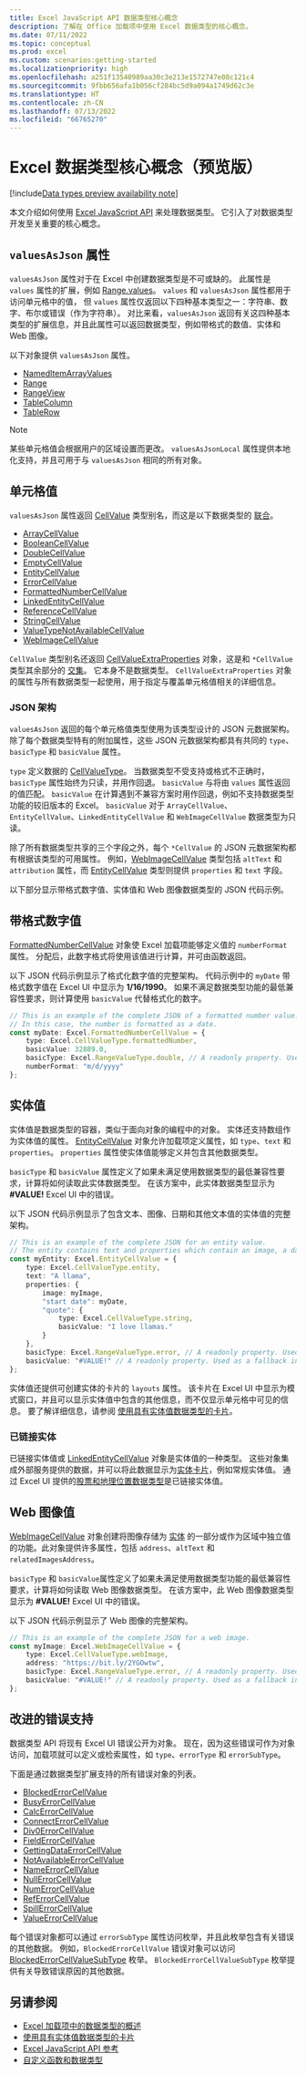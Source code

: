 ```yaml
---
title: Excel JavaScript API 数据类型核心概念
description: 了解在 Office 加载项中使用 Excel 数据类型的核心概念。
ms.date: 07/11/2022
ms.topic: conceptual
ms.prod: excel
ms.custom: scenarios:getting-started
ms.localizationpriority: high
ms.openlocfilehash: a251f13540989aa30c3e213e1572747e08c121c4
ms.sourcegitcommit: 9fbb656afa1b056cf284bc5d9a094a1749d62c3e
ms.translationtype: HT
ms.contentlocale: zh-CN
ms.lasthandoff: 07/13/2022
ms.locfileid: "66765270"
---
```

# <a name="excel-data-types-core-concepts-preview"></a>Excel 数据类型核心概念（预览版）

[!include[Data types preview availability note](../includes/excel-data-types-preview.md)]

本文介绍如何使用 [Excel JavaScript API](../reference/overview/excel-add-ins-reference-overview.md) 来处理数据类型。 它引入了对数据类型开发至关重要的核心概念。

## <a name="the-valuesasjson-property"></a>`valuesAsJson` 属性

`valuesAsJson` 属性对于在 Excel 中创建数据类型是不可或缺的。 此属性是 `values` 属性的扩展，例如 [Range.values](/javascript/api/excel/excel.range#excel-excel-range-values-member)。 `values` 和 `valuesAsJson` 属性都用于访问单元格中的值， 但 `values` 属性仅返回以下四种基本类型之一：字符串、数字、布尔或错误（作为字符串）。 对比来看，`valuesAsJson` 返回有关这四种基本类型的扩展信息，并且此属性可以返回数据类型，例如带格式的数值、实体和 Web 图像。

以下对象提供 `valuesAsJson` 属性。

- [NamedItemArrayValues](/javascript/api/excel/excel.nameditemarrayvalues)
- [Range](/javascript/api/excel/excel.range)
- [RangeView](/javascript/api/excel/excel.rangeview)
- [TableColumn](/javascript/api/excel/excel.tablecolumn)
- [TableRow](/javascript/api/excel/excel.tablerow)

> [!NOTE]
> 某些单元格值会根据用户的区域设置而更改。 `valuesAsJsonLocal` 属性提供本地化支持，并且可用于与 `valuesAsJson` 相同的所有对象。

## <a name="cell-values"></a>单元格值

`valuesAsJson` 属性返回 [CellValue](/javascript/api/excel/excel.cellvalue) 类型别名，而这是以下数据类型的 [联合](https://www.typescriptlang.org/docs/handbook/2/everyday-types.html#union-types)。

- [ArrayCellValue](/javascript/api/excel/excel.arraycellvalue)
- [BooleanCellValue](/javascript/api/excel/excel.booleancellvalue)
- [DoubleCellValue](/javascript/api/excel/excel.doublecellvalue)
- [EmptyCellValue](/javascript/api/excel/excel.emptycellvalue)
- [EntityCellValue](/javascript/api/excel/excel.entitycellvalue)
- [ErrorCellValue](/javascript/api/excel/excel.errorcellvalue)
- [FormattedNumberCellValue](/javascript/api/excel/excel.formattednumbercellvalue)
- [LinkedEntityCellValue](/javascript/api/excel/excel.linkedentitycellvalue)
- [ReferenceCellValue](/javascript/api/excel/excel.referencecellvalue)
- [StringCellValue](/javascript/api/excel/excel.stringcellvalue)
- [ValueTypeNotAvailableCellValue](/javascript/api/excel/excel.valuetypenotavailablecellvalue)
- [WebImageCellValue](/javascript/api/excel/excel.webimagecellvalue)

`CellValue` 类型别名还返回 [CellValueExtraProperties](/javascript/api/excel/excel.cellvalueextraproperties) 对象，这是和 `*CellValue` 类型其余部分的 [交集](https://www.typescriptlang.org/docs/handbook/2/objects.html#intersection-types)。 它本身不是数据类型。 `CellValueExtraProperties` 对象的属性与所有数据类型一起使用，用于指定与覆盖单元格值相关的详细信息。

### <a name="json-schema"></a>JSON 架构

`valuesAsJson` 返回的每个单元格值类型使用为该类型设计的 JSON 元数据架构。 除了每个数据类型特有的附加属性，这些 JSON 元数据架构都具有共同的 `type`、`basicType` 和 `basicValue` 属性。

`type` 定义数据的 [CellValueType](/javascript/api/excel/excel.cellvaluetype)。 当数据类型不受支持或格式不正确时，`basicType` 属性始终为只读，并用作回退。 `basicValue` 与将由 `values` 属性返回的值匹配。 `basicValue` 在计算遇到不兼容方案时用作回退，例如不支持数据类型功能的较旧版本的 Excel。 `basicValue` 对于 `ArrayCellValue`、`EntityCellValue`、`LinkedEntityCellValue` 和 `WebImageCellValue` 数据类型为只读。

除了所有数据类型共享的三个字段之外，每个 `*CellValue` 的 JSON 元数据架构都有根据该类型的可用属性。 例如，[WebImageCellValue](/javascript/api/excel/excel.webimagecellvalue) 类型包括 `altText` 和 `attribution` 属性，而 [EntityCellValue](/javascript/api/excel/excel.entitycellvalue) 类型则提供 `properties` 和 `text` 字段。

以下部分显示带格式数字值、实体值和 Web 图像数据类型的 JSON 代码示例。

## <a name="formatted-number-values"></a>带格式数字值

[FormattedNumberCellValue](/javascript/api/excel/excel.formattednumbercellvalue) 对象使 Excel 加载项能够定义值的 `numberFormat` 属性。 分配后，此数字格式将使用该值进行计算，并可由函数返回。

以下 JSON 代码示例显示了格式化数字值的完整架构。 代码示例中的 `myDate` 带格式数字值在 Excel UI 中显示为 **1/16/1990**。 如果不满足数据类型功能的最低兼容性要求，则计算使用 `basicValue` 代替格式化的数字。

```TypeScript
// This is an example of the complete JSON of a formatted number value.
// In this case, the number is formatted as a date.
const myDate: Excel.FormattedNumberCellValue = {
    type: Excel.CellValueType.formattedNumber,
    basicValue: 32889.0,
    basicType: Excel.RangeValueType.double, // A readonly property. Used as a fallback in incompatible scenarios.
    numberFormat: "m/d/yyyy"
};
```

## <a name="entity-values"></a>实体值

实体值是数据类型的容器，类似于面向对象的编程中的对象。 实体还支持数组作为实体值的属性。 [EntityCellValue](/javascript/api/excel/excel.entitycellvalue) 对象允许加载项定义属性，如 `type`、`text` 和 `properties`。 `properties` 属性使实体值能够定义并包含其他数据类型。

`basicType` 和 `basicValue` 属性定义了如果未满足使用数据类型的最低兼容性要求，计算将如何读取此实体数据类型。 在该方案中，此实体数据类型显示为 **#VALUE!** Excel UI 中的错误。

以下 JSON 代码示例显示了包含文本、图像、日期和其他文本值的实体值的完整架构。

```TypeScript
// This is an example of the complete JSON for an entity value.
// The entity contains text and properties which contain an image, a date, and another text value.
const myEntity: Excel.EntityCellValue = {
    type: Excel.CellValueType.entity,
    text: "A llama",
    properties: {
        image: myImage,
        "start date": myDate,
        "quote": {
            type: Excel.CellValueType.string,
            basicValue: "I love llamas."
        }
    }, 
    basicType: Excel.RangeValueType.error, // A readonly property. Used as a fallback in incompatible scenarios.
    basicValue: "#VALUE!" // A readonly property. Used as a fallback in incompatible scenarios.
};
```

实体值还提供可创建实体的卡片的 `layouts` 属性。 该卡片在 Excel UI 中显示为模式窗口，并且可以显示实体值中包含的其他信息，而不仅显示单元格中可见的信息。 要了解详细信息，请参阅 [使用具有实体值数据类型的卡片](excel-data-types-entity-card.md)。

### <a name="linked-entities"></a>已链接实体

已链接实体值或 [LinkedEntityCellValue](/javascript/api/excel/excel.linkedentitycellvalue) 对象是实体值的一种类型。 这些对象集成外部服务提供的数据，并可以将此数据显示为[实体卡片](excel-data-types-entity-card.md)，例如常规实体值。 通过 Excel UI 提供的[股票和地理位置数据类型](https://support.microsoft.com/office/excel-data-types-stocks-and-geography-61a33056-9935-484f-8ac8-f1a89e210877)是已链接实体值。

## <a name="web-image-values"></a>Web 图像值

[WebImageCellValue](/javascript/api/excel/excel.webimagecellvalue) 对象创建将图像存储为 [实体](#entity-values) 的一部分或作为区域中独立值的功能。此对象提供许多属性，包括 `address`、`altText` 和 `relatedImagesAddress`。

`basicType` 和 `basicValue`属性定义了如果未满足使用数据类型功能的最低兼容性要求，计算将如何读取 Web 图像数据类型。 在该方案中，此 Web 图像数据类型显示为 **#VALUE!** Excel UI 中的错误。

以下 JSON 代码示例显示了 Web 图像的完整架构。

```TypeScript
// This is an example of the complete JSON for a web image.
const myImage: Excel.WebImageCellValue = {
    type: Excel.CellValueType.webImage,
    address: "https://bit.ly/2YGOwtw", 
    basicType: Excel.RangeValueType.error, // A readonly property. Used as a fallback in incompatible scenarios.
    basicValue: "#VALUE!" // A readonly property. Used as a fallback in incompatible scenarios.
};
```

## <a name="improved-error-support"></a>改进的错误支持

数据类型 API 将现有 Excel UI 错误公开为对象。 现在，因为这些错误可作为对象访问，加载项就可以定义或检索属性，如 `type`、`errorType` 和 `errorSubType`。

下面是通过数据类型扩展支持的所有错误对象的列表。

- [BlockedErrorCellValue](/javascript/api/excel/excel.blockederrorcellvalue)
- [BusyErrorCellValue](/javascript/api/excel/excel.busyerrorcellvalue)
- [CalcErrorCellValue](/javascript/api/excel/excel.calcerrorcellvalue)
- [ConnectErrorCellValue](/javascript/api/excel/excel.connecterrorcellvalue)
- [Div0ErrorCellValue](/javascript/api/excel/excel.div0errorcellvalue)
- [FieldErrorCellValue](/javascript/api/excel/excel.fielderrorcellvalue)
- [GettingDataErrorCellValue](/javascript/api/excel/excel.gettingdataerrorcellvalue)
- [NotAvailableErrorCellValue](/javascript/api/excel/excel.notavailableerrorcellvalue)
- [NameErrorCellValue](/javascript/api/excel/excel.nameerrorcellvalue)
- [NullErrorCellValue](/javascript/api/excel/excel.nullerrorcellvalue)
- [NumErrorCellValue](/javascript/api/excel/excel.numerrorcellvalue)
- [RefErrorCellValue](/javascript/api/excel/excel.referrorcellvalue)
- [SpillErrorCellValue](/javascript/api/excel/excel.spillerrorcellvalue)
- [ValueErrorCellValue](/javascript/api/excel/excel.valueerrorcellvalue)

每个错误对象都可以通过 `errorSubType` 属性访问枚举，并且此枚举包含有关错误的其他数据。 例如，`BlockedErrorCellValue` 错误对象可以访问 [BlockedErrorCellValueSubType](/javascript/api/excel/excel.blockederrorcellvaluesubtype) 枚举。 `BlockedErrorCellValueSubType` 枚举提供有关导致错误原因的其他数据。

## <a name="see-also"></a>另请参阅

- [ Excel 加载项中的数据类型的概述](excel-data-types-overview.md)
- [使用具有实体值数据类型的卡片](excel-data-types-entity-card.md)
- [Excel JavaScript API 参考](../reference/overview/excel-add-ins-reference-overview.md)
- [自定义函数和数据类型](custom-functions-data-types-concepts.md)
